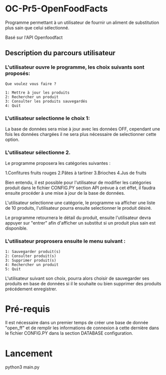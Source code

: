 # OC-Pr5-OpenFoodFacts

Programme permettant à un utilisateur de fournir un aliment de substitution plus sain que celui sélectionné.

Basé sur l'API Openfoodfact

## Description du parcours utilisateur

### L'utilisateur ouvre le programme, les choix suivants sont proposés: 

    Que voulez vous faire ?

    1: Mettre à jour les produits
    2: Rechercher un produit
    3: Consulter les produits sauvegardés
    4: Quit


### L'utilisateur selectionne le choix 1: 

La base de données sera mise à jour avec les données OFF, cependant une fois les données
chargées il ne sera plus nécessaire de selectionner cette option.

### L'utilisateur sélectionne 2. 

Le programme proposera les catégories suivantes : 

   1.Confitures fruits rouges
   2.Pâtes à tartiner
   3.Brioches
   4.Jus de fruits

Bien entendu, il est possible pour l'utilisateur de modifier les catégories produit dans le fichier CONFIG.PY section API prévue à cet éffet, il faudra ensuite procéder à une mise à jour de la base de données.

L'utilisateur selectionne une catégorie, le programme va afficher une liste de 10 produits, l'utilisateur pourra ensuite selectionner le produit désiré.

Le programme retournera le détail du produit, ensuite l'utilisateur devra appuyer sur "entrer" afin d'afficher un substitut si un produit plus sain est disponible.

### L'utilisateur proprosera ensuite le menu suivant :

    1: Sauvegarder produit(s)
    2: Consulter produit(s)
    3: Supprimer produit(s)
    4: Rechercher un produit
    5: Quit

L'utilisateur suivant son choix, pourra alors choisir de sauvegarder ses produits en base de données si il le souhaite ou bien supprimer des produits précédement enregistrer.

# Pré-requis

Il est nécessaire dans un premier temps de créer une base de donnée "open_ff" et de remplir les informations de connexion à cette dernière dans le fichier CONFIG.PY dans la section DATABASE configuration.

# Lancement

python3 main.py

   

